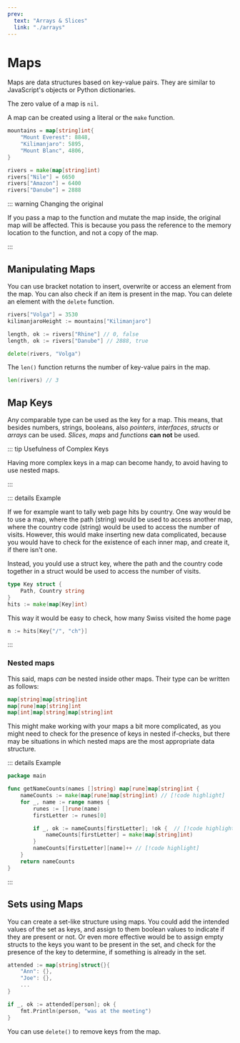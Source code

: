 ```yaml
---
prev:
  text: "Arrays & Slices"
  link: "./arrays"
---
```


# Maps

Maps are data structures based on key-value pairs. They are similar to JavaScript's objects or Python dictionaries.

The zero value of a map is `nil`.

A map can be created using a literal or the `make` function.

```go
mountains = map[string]int{
    "Mount Everest": 8848,
    "Kilimanjaro": 5895,
    "Mount Blanc", 4806,
}

rivers = make(map[string]int)
rivers["Nile"] = 6650
rivers["Amazon"] = 6400
rivers["Danube"] = 2888
```

::: warning Changing the original

If you pass a map to the function and mutate the map inside, the original map will be affected. This is because you pass the reference to the memory location to the function, and not a copy of the map.

:::

## Manipulating Maps

You can use bracket notation to insert, overwrite or access an element from the map.
You can also check if an item is present in the map.
You can delete an element with the `delete` function.

```go
rivers["Volga"] = 3530
kilimanjaroHeight := mountains["Kilimanjaro"]

length, ok := rivers["Rhine"] // 0, false
length, ok := rivers["Danube"] // 2888, true

delete(rivers, "Volga")
```

The `len()` function returns the number of key-value pairs in the map.

```go
len(rivers) // 3
```

## Map Keys

Any comparable type can be used as the key for a map. This means, that besides numbers, strings, booleans, also _pointers_, _interfaces_, _structs_ or _arrays_ can be used. _Slices_, _maps_ and _functions_ **can not** be used.

::: tip Usefulness of Complex Keys

Having more complex keys in a map can become handy, to avoid having to use nested maps.

:::

::: details Example

If we for example want to tally web page hits by country. One way would be to use a map, where the path (string) would be used to access another map, where the country code (string) would be used to access the number of visits. However, this would make inserting new data complicated, because you would have to check for the existence of each inner map, and create it, if there isn't one.

Instead, you yould use a struct key, where the path and the country code together in a struct would be used to access the number of visits.

```go
type Key struct {
    Path, Country string
}
hits := make(map[Key]int)
```

This way it would be easy to check, how many Swiss visited the home page

```go
n := hits[Key{"/", "ch"}]
```

:::

### Nested maps

This said, maps _can_ be nested inside other maps. Their type can be written as follows:

```go
map[string]map[string]int
map[rune]map[string]int
map[int]map[string]map[string]int
```

This might make working with your maps a bit more complicated, as you might need to check for the presence of keys in nested if-checks, but there may be situations in which nested maps are the most appropriate data structure.

::: details Example

```go
package main

func getNameCounts(names []string) map[rune]map[string]int {
    nameCounts := make(map[rune]map[string]int) // [!code highlight]
    for _, name := range names {
        runes := []rune(name)
        firstLetter := runes[0]

        if _, ok := nameCounts[firstLetter]; !ok {  // [!code highlight]
            nameCounts[firstLetter] = make(map[string]int)
        }
        nameCounts[firstLetter][name]++ // [!code highlight]
    }
    return nameCounts
}
```

:::

## Sets using Maps

You can create a set-like structure using maps. You could add the intended values of the set as keys, and assign to them boolean values to indicate if they are present or not. Or even more effective would be to assign empty structs to the keys you want to be present in the set, and check for the presence of the key to determine, if something is already in the set.

```go
attended := map[string]struct{}{
    "Ann": {},
    "Joe": {},
    ...
}

if _, ok := attended[person]; ok {
    fmt.Println(person, "was at the meeting")
}
```

You can use `delete()` to remove keys from the map.
